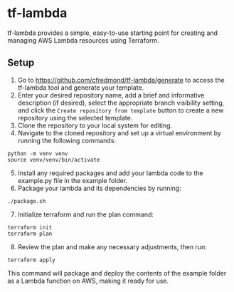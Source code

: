 # tf-lambda

tf-lambda provides a simple, easy-to-use starting point for creating and managing AWS Lambda resources using Terraform.

## Setup

1. Go to https://github.com/cfredmond/tf-lambda/generate to access the tf-lambda tool and generate your template.
2. Enter your desired repository name, add a brief and informative description (if desired), select the appropriate branch visibility setting, and click the `Create repository from template` button to create a new repository using the selected template.
3. Clone the repository to your local system for editing.
4. Navigate to the cloned repository and set up a virtual environment by running the following commands:
```
python -m venv venv
source venv/venv/bin/activate
```
5. Install any required packages and add your lambda code to the example.py file in the example folder.
6. Package your lambda and its dependencies by running:
```
./package.sh
```
7. Initialize terraform and run the plan command:
```
terraform init
terraform plan
```
8. Review the plan and make any necessary adjustments, then run:
```
terraform apply
```

This command will package and deploy the contents of the example folder as a Lambda function on AWS, making it ready for use.